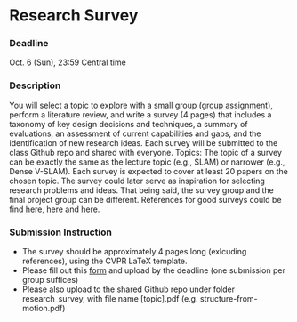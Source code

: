 # Research Survey

### Deadline
Oct. 6 (Sun), 23:59 Central time

### Description
You will select a topic to explore with a small group ([group assignment](https://docs.google.com/spreadsheets/d/13k0lSy2hW_7RG9Mm4kHxvpYBVJUcWZOPA4CGiIt7KIk/edit?gid=1544578260#gid=1544578260)), perform a literature review, and write a survey (4 pages) that includes a taxonomy of key design decisions and techniques, a summary of evaluations, an assessment of current capabilities and gaps, and the identification of new research ideas. Each survey will be submitted to the class Github repo and shared with everyone. Topics: The topic of a survey can be exactly the same as the lecture topic (e.g., SLAM) or narrower (e.g., Dense V-SLAM). Each survey is expected to cover at least 20 papers on the chosen topic. The survey could later serve as inspiration for selecting research problems and ideas. That being said, the survey group and the final project group can be different. References for good surveys could be find [here](https://www.cs.cornell.edu/courses/cs664/2001fa/Handouts/ScharsteinWSMBV.pdf), [here](https://razayunus.github.io/non-rigid-star) and [here](https://arxiv.org/abs/2306.16927).

### Submission Instruction
- The survey should be approximately 4 pages long (exlcuding references), using the CVPR LaTeX template.
- Please fill out this [form](https://forms.gle/Wq8GNpJWYiEbp7RE8) and upload by the deadline (one submission per group suffices)
- Please also upload to the shared Github repo under folder research_survey, with file name [topic].pdf (e.g. structure-from-motion.pdf)
